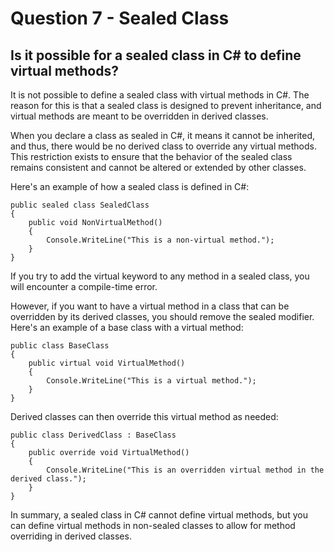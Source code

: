 # Question 7 - Sealed Class

## Is it possible for a sealed class in C# to define virtual methods?

It is not possible to define a sealed class with virtual methods in C#. The reason for this is that a sealed class is designed to prevent inheritance, and virtual methods are meant to be overridden in derived classes.

When you declare a class as sealed in C#, it means it cannot be inherited, and thus, there would be no derived class to override any virtual methods. This restriction exists to ensure that the behavior of the sealed class remains consistent and cannot be altered or extended by other classes.

Here's an example of how a sealed class is defined in C#:

```
public sealed class SealedClass
{
    public void NonVirtualMethod()
    {
        Console.WriteLine("This is a non-virtual method.");
    }
}

```
If you try to add the virtual keyword to any method in a sealed class, you will encounter a compile-time error.

However, if you want to have a virtual method in a class that can be overridden by its derived classes, you should remove the sealed modifier. Here's an example of a base class with a virtual method:

```
public class BaseClass
{
    public virtual void VirtualMethod()
    {
        Console.WriteLine("This is a virtual method.");
    }
}

```
Derived classes can then override this virtual method as needed:

```
public class DerivedClass : BaseClass
{
    public override void VirtualMethod()
    {
        Console.WriteLine("This is an overridden virtual method in the derived class.");
    }
}

```
In summary, a sealed class in C# cannot define virtual methods, but you can define virtual methods in non-sealed classes to allow for method overriding in derived classes.
